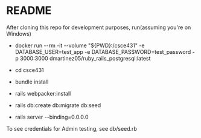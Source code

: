 # README

After cloning this repo for development purposes, run(assuming you're on Windows)

* docker run --rm -it --volume "${PWD}:/csce431" -e DATABASE_USER=test_app -e DATABASE_PASSWORD=test_password -p 3000:3000 dmartinez05/ruby_rails_postgresql:latest

* cd csce431

* bundle install

* rails webpacker:install

* rails db:create db:migrate db:seed

* rails server --binding=0.0.0.0

To see credentials for Admin testing, see db/seed.rb
